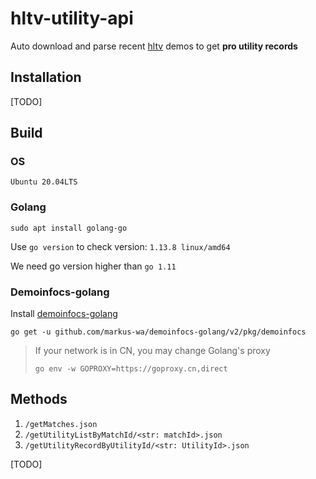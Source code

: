 # hltv-utility-api

Auto download and parse recent [hltv](https://hltv.org) demos to get **pro utility records**

## Installation

[TODO]

## Build

### OS
`Ubuntu 20.04LTS`

### Golang

`sudo apt install golang-go`

Use `go version` to check version: `1.13.8 linux/amd64`

We need go version higher than `go 1.11`

### Demoinfocs-golang

Install [demoinfocs-golang](https://github.com/markus-wa/demoinfocs-golang)

`go get -u github.com/markus-wa/demoinfocs-golang/v2/pkg/demoinfocs`

> If your network is in CN, you may change Golang's proxy
>
> `go env -w GOPROXY=https://goproxy.cn,direct`


## Methods

1. `/getMatches.json`
2. `/getUtilityListByMatchId/<str: matchId>.json`
3. `/getUtilityRecordByUtilityId/<str: UtilityId>.json`

[TODO]
